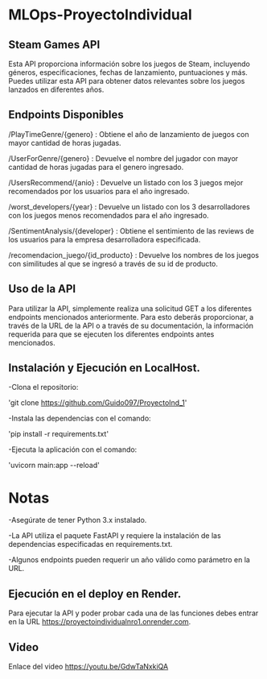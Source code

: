 # MLOps-ProyectoIndividual
##  Steam Games API 

Esta API proporciona información sobre los juegos de Steam, incluyendo géneros, especificaciones, fechas de lanzamiento, puntuaciones y más. Puedes utilizar esta API para obtener datos relevantes sobre los juegos lanzados en diferentes años.

## Endpoints Disponibles

/PlayTimeGenre/{genero} : Obtiene el año de lanzamiento de juegos con mayor cantidad de horas jugadas.

/UserForGenre/{genero} : Devuelve el nombre del jugador con mayor cantidad de horas jugadas para el genero ingresado.

/UsersRecommend/{anio} : Devuelve un listado con los 3 juegos mejor recomendados por los usuarios para el año ingresado.

/worst_developers/{year} : Devuelve un listado con los 3 desarrolladores con los juegos menos recomendados para el año ingresado.

/SentimentAnalysis/{developer} : Obtiene el sentimiento de las reviews de los usuarios para la empresa desarrolladora especificada.

/recomendacion_juego/{id_producto} : Devuelve los nombres de los juegos con similitudes al que se ingresó a través de su id de producto.

## Uso de la API

Para utilizar la API, simplemente realiza una solicitud GET a los diferentes endpoints mencionados anteriormente. Para esto deberás proporcionar, a través de la URL de la API o a través de su documentación, la información requerida para que se ejecuten los diferentes endpoints antes mencionados.

## Instalación y Ejecución en LocalHost.

-Clona el repositorio:

'git clone <https://github.com/Guido097/ProyectoInd_1>'

-Instala las dependencias con el comando:

'pip install -r requirements.txt'

-Ejecuta la aplicación con el comando:

'uvicorn main:app --reload'


# Notas

-Asegúrate de tener Python 3.x instalado.

-La API utiliza el paquete FastAPI y requiere la instalación de las dependencias especificadas en requirements.txt.

-Algunos endpoints pueden requerir un año válido como parámetro en la URL.


## Ejecución en el deploy en Render.

Para ejecutar la API y poder probar cada una de las funciones debes entrar en la URL <https://proyectoindividualnro1.onrender.com>.

## Video

Enlace del video <https://youtu.be/GdwTaNxkiQA>


